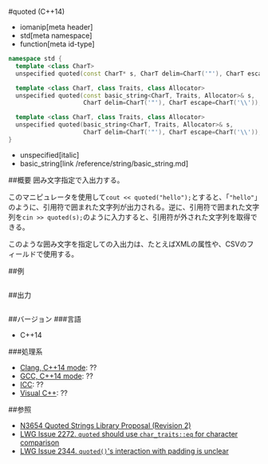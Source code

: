 #quoted (C++14)
* iomanip[meta header]
* std[meta namespace]
* function[meta id-type]

```cpp
namespace std {
  template <class CharT>
  unspecified quoted(const CharT* s, CharT delim=CharT('"'), CharT escape=CharT('\\'));

  template <class CharT, class Traits, class Allocator>
  unspecified quoted(const basic_string<CharT, Traits, Allocator>& s,
                     CharT delim=CharT('"'), CharT escape=CharT('\\'));

  template <class CharT, class Traits, class Allocator>
  unspecified quoted(basic_string<CharT, Traits, Allocator>& s,
                     CharT delim=CharT('"'), CharT escape=CharT('\\'));
}
```
* unspecified[italic]
* basic_string[link /reference/string/basic_string.md]

##概要
囲み文字指定で入出力する。

このマニピュレータを使用して`cout << quoted("hello");`とすると、「`"hello"`」のように、引用符で囲まれた文字列が出力される。逆に、引用符で囲まれた文字列を`cin >> quoted(s);`のように入力すると、引用符が外された文字列を取得できる。

このような囲み文字を指定しての入出力は、たとえばXMLの属性や、CSVのフィールドで使用する。


##例
```cpp
```

##出力
```
```


##バージョン
###言語
- C++14

###処理系
- [Clang, C++14 mode](/implementation.md#clang): ??
- [GCC, C++14 mode](/implementation.md#gcc): ??
- [ICC](/implementation.md#icc): ??
- [Visual C++](/implementation.md#visual_cpp): ??


##参照
- [N3654 Quoted Strings Library Proposal (Revision 2)](http://www.open-std.org/jtc1/sc22/wg21/docs/papers/2013/n3654.html)
- [LWG Issue 2272. `quoted` should use `char_traits::eq` for character comparison](http://www.open-std.org/jtc1/sc22/wg21/docs/lwg-defects.html#2272)
- [LWG Issue 2344. `quoted()`'s interaction with padding is unclear](http://www.open-std.org/jtc1/sc22/wg21/docs/lwg-defects.html#2344)

